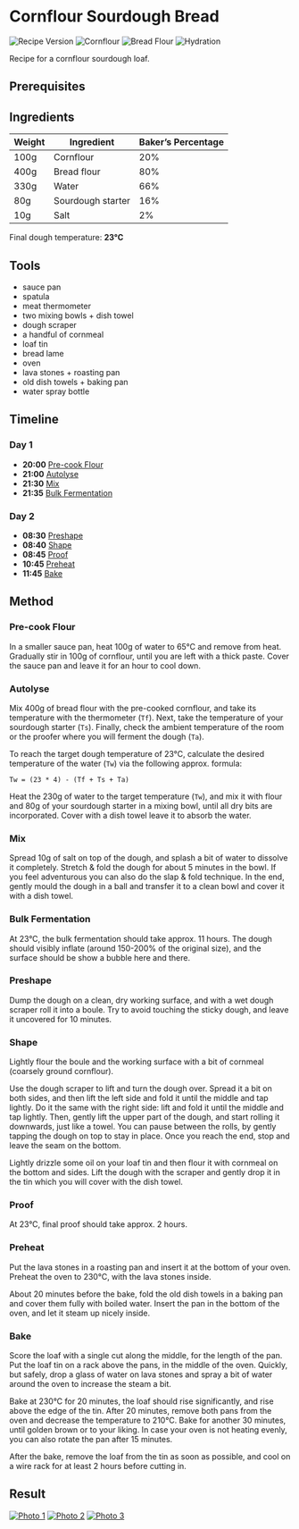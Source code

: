 # Cornflour Sourdough Bread

![Recipe Version](https://img.shields.io/badge/version-1.0-blue)
![Cornflour](https://img.shields.io/badge/cornflour-20%25-yellow)
![Bread Flour](https://img.shields.io/badge/bread_flour-80%25-white)
![Hydration](https://img.shields.io/badge/hydration-66%25-9cf)

Recipe for a cornflour sourdough loaf.

## Prerequisites

## Ingredients

| Weight | Ingredient        | Baker’s Percentage |
|--------|-------------------|--------------------|
| 100g   | Cornflour         | 20%                |
| 400g   | Bread flour       | 80%                |
| 330g   | Water             | 66%                |
| 80g    | Sourdough starter | 16%                |
| 10g    | Salt              | 2%                 |

Final dough temperature: **23°C**

## Tools

* sauce pan
* spatula
* meat thermometer
* two mixing bowls + dish towel
* dough scraper
* a handful of cornmeal
* loaf tin
* bread lame
* oven
* lava stones + roasting pan
* old dish towels + baking pan
* water spray bottle

## Timeline

### Day 1

* **20:00** [Pre-cook Flour](#pre-cook-flour)
* **21:00** [Autolyse](#autolyse)
* **21:30** [Mix](#mix)
* **21:35** [Bulk Fermentation](#bulk-fermentation)

### Day 2

* **08:30** [Preshape](#preshape)
* **08:40** [Shape](#shape)
* **08:45** [Proof](#proof)
* **10:45** [Preheat](#preheat)
* **11:45** [Bake](#bake)

## Method

### Pre-cook Flour

In a smaller sauce pan, heat 100g of water to 65°C and remove from heat. Gradually stir in 100g of cornflour, until you are left with a thick paste. Cover the sauce pan and leave it for an hour to cool down.

### Autolyse

Mix 400g of bread flour with the pre-cooked cornflour, and take its temperature with the thermometer (`Tf`). Next, take the temperature of your sourdough starter (`Ts`). Finally, check the ambient temperature of the room or the proofer where you will ferment the dough (`Ta`).

To reach the target dough temperature of 23°C, calculate the desired temperature of the water (`Tw`) via the following approx. formula:

```
Tw = (23 * 4) - (Tf + Ts + Ta)
```

Heat the 230g of water to the target temperature (`Tw`), and mix it with flour and 80g of your sourdough starter in a mixing bowl, until all dry bits are incorporated. Cover with a dish towel leave it to absorb the water.

### Mix

Spread 10g of salt on top of the dough, and splash a bit of water to dissolve it completely. Stretch & fold the dough for about 5 minutes in the bowl. If you feel adventurous you can also do the slap & fold technique. In the end, gently mould the dough in a ball and transfer it to a clean bowl and cover it with a dish towel.

### Bulk Fermentation

At 23°C, the bulk fermentation should take approx. 11 hours. The dough should visibly inflate (around 150-200% of the original size), and the surface should be show a bubble here and there.

### Preshape

Dump the dough on a clean, dry working surface, and with a wet dough scraper roll it into a boule. Try to avoid touching the sticky dough, and leave it uncovered for 10 minutes.

### Shape

Lightly flour the boule and the working surface with a bit of cornmeal (coarsely ground cornflour).

Use the dough scraper to lift and turn the dough over. Spread it a bit on both sides, and then lift the left side and fold it until the middle and tap lightly. Do it the same with the right side: lift and fold it until the middle and tap lightly. Then, gently lift the upper part of the dough, and start rolling it downwards, just like a towel. You can pause between the rolls, by gently tapping the dough on top to stay in place. Once you reach the end, stop and leave the seam on the bottom.

Lightly drizzle some oil on your loaf tin and then flour it with cornmeal on the bottom and sides. Lift the dough with the scraper and gently drop it in the tin which you will cover with the dish towel.

### Proof

At 23°C, final proof should take approx. 2 hours.

### Preheat

Put the lava stones in a roasting pan and insert it at the bottom of your oven. Preheat the oven to 230°C, with the lava stones inside.

About 20 minutes before the bake, fold the old dish towels in a baking pan and cover them fully with boiled water. Insert the pan in the bottom of the oven, and let it steam up nicely inside.

### Bake

Score the loaf with a single cut along the middle, for the length of the pan. Put the loaf tin on a rack above the pans, in the middle of the oven. Quickly, but safely, drop a glass of water on lava stones and spray a bit of water around the oven to increase the steam a bit.

Bake at 230°C for 20 minutes, the loaf should rise significantly, and rise above the edge of the tin. After 20 minutes, remove both pans from the oven and decrease the temperature to 210°C. Bake for another 30 minutes, until golden brown or to your liking. In case your oven is not heating evenly, you can also rotate the pan after 15 minutes.

After the bake, remove the loaf from the tin as soon as possible, and cool on a wire rack for at least 2 hours before cutting in.

## Result

[![Photo 1](./_MG_1703.jpg)](https://www.instagram.com/p/CM-IE_RHxbu/)
[![Photo 2](./_MG_1704.jpg)](https://www.instagram.com/p/CM-IE_RHxbu/)
[![Photo 3](./_MG_1707.jpg)](https://www.instagram.com/p/CM-IE_RHxbu/)
